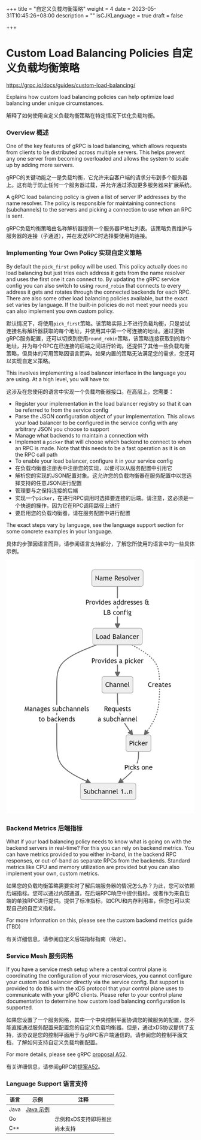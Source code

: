 +++
title = "自定义负载均衡策略"
weight = 4
date = 2023-05-31T10:45:26+08:00
description = ""
isCJKLanguage = true
draft = false

+++

# Custom Load Balancing Policies 自定义负载均衡策略

https://grpc.io/docs/guides/custom-load-balancing/

Explains how custom load balancing policies can help optimize load balancing under unique circumstances.

解释了如何使用自定义负载均衡策略在特定情况下优化负载均衡。



### Overview 概述

One of the key features of gRPC is load balancing, which allows requests from clients to be distributed across multiple servers. This helps prevent any one server from becoming overloaded and allows the system to scale up by adding more servers.

gRPC的关键功能之一是负载均衡，它允许来自客户端的请求分布到多个服务器上。这有助于防止任何一个服务器过载，并允许通过添加更多服务器来扩展系统。

A gRPC load balancing policy is given a list of server IP addresses by the name resolver. The policy is responsible for maintaining connections (subchannels) to the servers and picking a connection to use when an RPC is sent.

gRPC负载均衡策略由名称解析器提供一个服务器IP地址列表。该策略负责维护与服务器的连接（子通道），并在发送RPC时选择要使用的连接。

### Implementing Your Own Policy 实现自定义策略

By default the `pick_first` policy will be used. This policy actually does no load balancing but just tries each address it gets from the name resolver and uses the first one it can connect to. By updating the gRPC service config you can also switch to using `round_robin` that connects to every address it gets and rotates through the connected backends for each RPC. There are also some other load balancing policies available, but the exact set varies by language. If the built-in policies do not meet your needs you can also implement you own custom policy.

默认情况下，将使用`pick_first`策略。该策略实际上不进行负载均衡，只是尝试连接名称解析器获取的每个地址，并使用其中第一个可连接的地址。通过更新gRPC服务配置，还可以切换到使用`round_robin`策略，该策略连接获取到的每个地址，并为每个RPC在已连接的后端之间进行轮询。还提供了其他一些负载均衡策略，但具体的可用策略因语言而异。如果内置的策略无法满足您的需求，您还可以实现自定义策略。

This involves implementing a load balancer interface in the language you are using. At a high level, you will have to:

这涉及在您使用的语言中实现一个负载均衡器接口。在高层上，您需要：

- Register your implementation in the load balancer registry so that it can be referred to from the service config
- Parse the JSON configuration object of your implementation. This allows your load balancer to be configured in the service config with any arbitrary JSON you choose to support
- Manage what backends to maintain a connection with
- Implement a `picker` that will choose which backend to connect to when an RPC is made. Note that this needs to be a fast operation as it is on the RPC call path
- To enable your load balancer, configure it in your service config
- 在负载均衡器注册表中注册您的实现，以便可以从服务配置中引用它
- 解析您的实现的JSON配置对象。这允许您的负载均衡器在服务配置中以您选择支持的任意JSON进行配置
- 管理要与之保持连接的后端
- 实现一个`picker`，在进行RPC调用时选择要连接的后端。请注意，这必须是一个快速的操作，因为它在RPC调用路径上进行
- 要启用您的负载均衡器，请在服务配置中进行配置

The exact steps vary by language, see the language support section for some concrete examples in your language.

具体的步骤因语言而异，请参阅语言支持部分，了解您所使用的语言中的一些具体示例。

![image-20230531152354242](custom-load-balancing-policies_img/image-20230531152354242.png)

### Backend Metrics 后端指标

What if your load balancing policy needs to know what is going on with the backend servers in real-time? For this you can rely on backend metrics. You can have metrics provided to you either in-band, in the backend RPC responses, or out-of-band as separate RPCs from the backends. Standard metrics like CPU and memory utilization are provided but you can also implement your own, custom metrics.

如果您的负载均衡策略需要实时了解后端服务器的情况怎么办？为此，您可以依赖后端指标。您可以通过内部通道，在后端RPC响应中提供指标，或者作为来自后端的单独RPC进行提供。提供了标准指标，如CPU和内存利用率，但您也可以实现自己的自定义指标。

For more information on this, please see the custom backend metrics guide (TBD)

有关详细信息，请参阅自定义后端指标指南（待定）。

### Service Mesh 服务网格

If you have a service mesh setup where a central control plane is coordinating the configuration of your microservices, you cannot configure your custom load balancer directly via the service config. But support is provided to do this with the xDS protocol that your control plane uses to communicate with your gRPC clients. Please refer to your control plane documentation to determine how custom load balancing configuration is supported.

如果您设置了一个服务网格，其中一个中央控制平面协调您的微服务的配置，您不能直接通过服务配置来配置您的自定义负载均衡器。但是，通过xDS协议提供了支持，该协议是您的控制平面用于与gRPC客户端通信的。请参阅您的控制平面文档，了解如何支持自定义负载均衡配置。

For more details, please see gRPC [proposal A52](https://github.com/grpc/proposal/blob/master/A52-xds-custom-lb-policies.md).

有关详细信息，请参阅gRPC的[提案A52](https://github.com/grpc/proposal/blob/master/A52-xds-custom-lb-policies.md)。

### Language Support 语言支持

| 语言 | 示例                                                         | 注释                  |
| ---- | ------------------------------------------------------------ | --------------------- |
| Java | [Java 示例](https://github.com/grpc/grpc-java/tree/master/examples/src/main/java/io/grpc/examples/customloadbalance) |                       |
| Go   |                                                              | 示例和xDS支持即将推出 |
| C++  |                                                              | 尚未支持              |